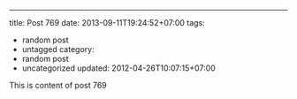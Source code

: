 ---
title: Post 769
date: 2013-09-11T19:24:52+07:00
tags:
  - random post
  - untagged
category:
  - random post
  - uncategorized
updated: 2012-04-26T10:07:15+07:00

This is content of post 769